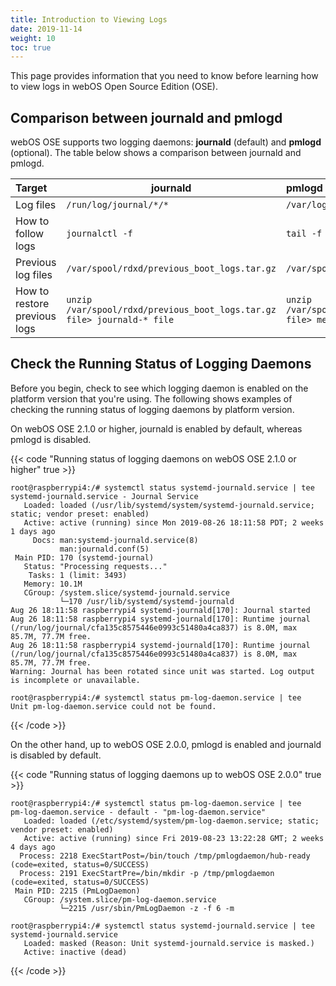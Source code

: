 ```yaml
---
title: Introduction to Viewing Logs
date: 2019-11-14
weight: 10
toc: true
---
```


This page provides information that you need to know before learning how to view logs in webOS Open Source Edition (OSE).

## Comparison between journald and pmlogd

webOS OSE supports two logging daemons: **journald** (default) and **pmlogd** (optional). The table below shows a comparison between journald and pmlogd.

| Target                       | journald                                                                | pmlogd                                                                |
| :--------------------------- | ----------------------------------------------------------------------- | :-------------------------------------------------------------------- |
| Log files                    | `/run/log/journal/*/*`                                                  | `/var/log/messages*`                                                  |
| How to follow logs           | `journalctl -f`                                                         | `tail -f /var/log/messages`                                           |
| Previous log files           | `/var/spool/rdxd/previous_boot_logs.tar.gz`                             | `/var/spool/rdxd/previous_boot_logs.tar.gz`                           |
| How to restore previous logs | `unzip /var/spool/rdxd/previous_boot_logs.tar.gz file> journald-* file` | `unzip /var/spool/rdxd/previous_boot_logs.tar.gz file> messages file` |

## Check the Running Status of Logging Daemons

Before you begin, check to see which logging daemon is enabled on the platform version that you're using. The following shows examples of checking the running status of logging daemons by platform version.

On webOS OSE 2.1.0 or higher, journald is enabled by default, whereas pmlogd is disabled.

{{< code "Running status of logging daemons on webOS OSE 2.1.0 or higher" true >}}
``` shell
root@raspberrypi4:/# systemctl status systemd-journald.service | tee
systemd-journald.service - Journal Service
   Loaded: loaded (/usr/lib/systemd/system/systemd-journald.service; static; vendor preset: enabled)
   Active: active (running) since Mon 2019-08-26 18:11:58 PDT; 2 weeks 1 days ago
     Docs: man:systemd-journald.service(8)
           man:journald.conf(5)
 Main PID: 170 (systemd-journal)
   Status: "Processing requests..."
    Tasks: 1 (limit: 3493)
   Memory: 10.1M
   CGroup: /system.slice/systemd-journald.service
           └─170 /usr/lib/systemd/systemd-journald
Aug 26 18:11:58 raspberrypi4 systemd-journald[170]: Journal started
Aug 26 18:11:58 raspberrypi4 systemd-journald[170]: Runtime journal (/run/log/journal/cfa135c8575446e0993c51480a4ca837) is 8.0M, max 85.7M, 77.7M free.
Aug 26 18:11:58 raspberrypi4 systemd-journald[170]: Runtime journal (/run/log/journal/cfa135c8575446e0993c51480a4ca837) is 8.0M, max 85.7M, 77.7M free.
Warning: Journal has been rotated since unit was started. Log output is incomplete or unavailable.

root@raspberrypi4:/# systemctl status pm-log-daemon.service | tee
Unit pm-log-daemon.service could not be found.
```
{{< /code >}}

On the other hand, up to webOS OSE 2.0.0, pmlogd is enabled and journald is disabled by default.

{{< code "Running status of logging daemons up to webOS OSE 2.0.0" true >}}
``` shell
root@raspberrypi4:/# systemctl status pm-log-daemon.service | tee
pm-log-daemon.service - default - "pm-log-daemon.service"
   Loaded: loaded (/etc/systemd/system/pm-log-daemon.service; static; vendor preset: enabled)
   Active: active (running) since Fri 2019-08-23 13:22:28 GMT; 2 weeks 4 days ago
  Process: 2218 ExecStartPost=/bin/touch /tmp/pmlogdaemon/hub-ready (code=exited, status=0/SUCCESS)
  Process: 2191 ExecStartPre=/bin/mkdir -p /tmp/pmlogdaemon (code=exited, status=0/SUCCESS)
 Main PID: 2215 (PmLogDaemon)
   CGroup: /system.slice/pm-log-daemon.service
           └─2215 /usr/sbin/PmLogDaemon -z -f 6 -m

root@raspberrypi4:/# systemctl status systemd-journald.service | tee
systemd-journald.service
   Loaded: masked (Reason: Unit systemd-journald.service is masked.)
   Active: inactive (dead)
```
{{< /code >}}
